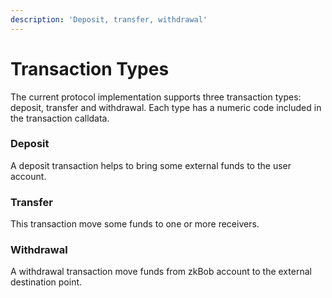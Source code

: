 ```yaml
---
description: 'Deposit, transfer, withdrawal'
---
```


# Transaction Types

The current protocol implementation supports three transaction types: deposit, transfer and withdrawal. Each type has a numeric code included in the transaction calldata.

### Deposit

A deposit transaction helps to bring some external funds to the user account.

### Transfer

This transaction move some funds to one or more receivers. 

### Withdrawal

A withdrawal transaction move funds from zkBob account to the external destination point.


